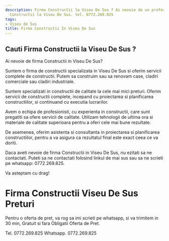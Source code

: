 ```yaml
---
description: Firma Constructii la Viseu De Sus ? Ai nevoie de un profesionist in Firma
  Constructii la Viseu De Sus. tel. 0772.269.825
tags:
- Viseu de Sus
title: Firma Constructii In Viseu De Sus
---
```



## Cauti Firma Constructii la Viseu De Sus ?


Ai nevoie de firma Constructii in Viseu De Sus? 

Suntem o firma de constructii specializata in Viseu De Sus si oferim servicii complete de constructii. Putem sa construim sau sa renovam case, cladiri comerciale sau cladiri industriale.

Suntem specializati in constructii de calitate la cele mai mici preturi. Oferim servicii de constructii complete, incepand cu proiectarea si planificarea constructiilor, si continuand cu executia lucrarilor.

Avem o echipa de profesionisti, cu experienta in constructii, care sunt pregatiti sa ofere servicii de calitate. Utilizam tehnologii de ultima ora si materiale de calitate superioara pentru a oferi cele mai bune rezultate.

De asemenea, oferim asistenta si consultanta in proiectarea si planificarea constructiilor, pentru a va asigura ca rezultatul final este exact ceea ce va doriti.

Daca aveti nevoie de firma Constructii in Viseu De Sus, nu ezitati sa ne contactati. Puteti sa ne contactati folosind linkul de mai sus sau sa ne scrieti pe whatsapp: 0772.269.825. 

Va asteptam cu drag!

# Firma Constructii Viseu De Sus Preturi
Pentru o oferta de pret, va rog sa imi scrieti pe whatsapp, si va trimitem in 30 min, Gratuit si fara Obligatii Oferta de Pret.

Tel. 0772.269.825
Whatsapp. 0772.269.825
